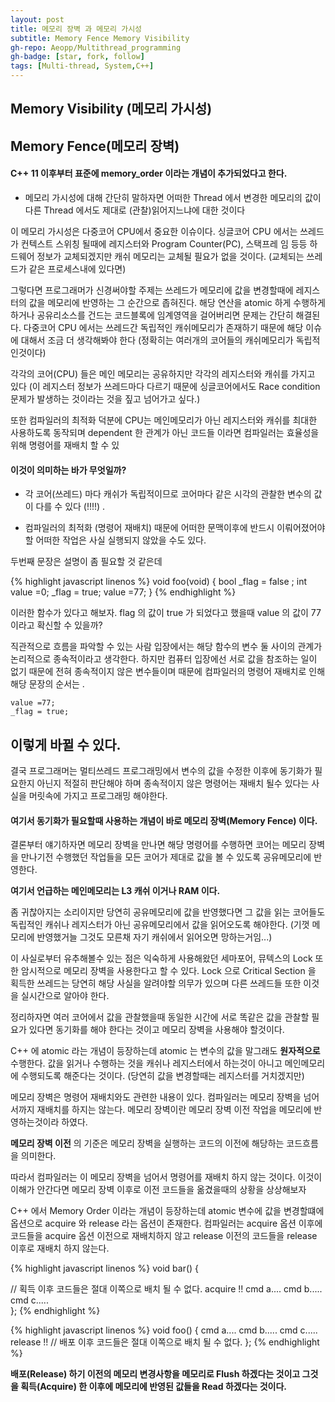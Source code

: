 ```yaml
---
layout: post
title: 메모리 장벽 과 메모리 가시성
subtitle: Memory Fence Memory Visibility
gh-repo: Aeopp/Multithread_programming
gh-badge: [star, fork, follow]
tags: [Multi-thread, System,C++]
---
```


## Memory Visibility (메모리 가시성)
## Memory Fence(메모리 장벽)



#### C++ 11 이후부터 표준에 memory_order 이라는 개념이 추가되었다고 한다.

 * 메모리 가시성에 대해 간단히 말하자면 어떠한 Thread 에서 변경한 메모리의 값이 다른 Thread 에서도 제대로 (관찰)읽어지느냐에 대한 것이다

 이 메모리 가시성은 다중코어 CPU에서 중요한 이슈이다. 싱글코어 CPU 에서는 
 쓰레드가 컨텍스트 스위칭 될때에 레지스터와 Program Counter(PC), 스택프레 임 등등 하드웨어 정보가 교체되겠지만 캐쉬 메모리는 교체될 필요가 없을 것이다. (교체되는 쓰레드가 같은 프로세스내에 있다면)

  그렇다면 프로그래머가 신경써야할 주제는 쓰레드가 메모리에 값을 변경할때에 레지스터의 값을 메모리에 반영하는 그 순간으로 좁혀진다.
  해당 연산을 atomic 하게 수행하게 하거나 공유리소스를 건드는 코드블록에 임계영역을 걸어버리면 문제는 간단히 해결된다.
  다중코어 CPU 에서는 쓰레드간 독립적인 캐쉬메모리가 존재하기 때문에 해당 이슈에 대해서 조금 더 생각해봐야 한다 
 (정확히는 여러개의 코어들의 캐쉬메모리가 독립적인것이다)

 각각의 코어(CPU) 들은 메인 메모리는 공유하지만 각각의 레지스터와 캐쉬를 가지고 있다 (이 레지스터 정보가 쓰레드마다 다르기 때문에 싱글코어에서도 Race condition 문제가 발생하는 것이라는 것을 짚고 넘어가고 싶다.)

 또한 컴파일러의 최적화 덕분에 CPU는 메인메모리가 아닌 레지스터와 캐쉬를 최대한 사용하도록 동작되며 dependent 한 관계가 아닌 코드들 이라면 컴파일러는 효율성을 위해 명령어를 재배치 할 수 있
 #### 이것이 의미하는 바가 무엇일까? 
 
* 각 코어(쓰레드) 마다 캐쉬가 독립적이므로 코어마다 같은 시각의 관찰한 변수의 값이 다를 수 있다 (!!!!) .

* 컴파일러의 최적화 (명령어 재배치) 때문에 어떠한 문맥이후에 반드시 이뤄어졌어야할 어떠한 작업은 사실 실행되지 않았을 수도 있다.

 두번째 문장은 설명이 좀 필요할 것 같은데
 
{% highlight javascript linenos %}
 void foo(void)
 {
	  bool _flag = false ;
	  int value =0;
	  _flag = true;
	  value =77;
 }
{% endhighlight %}

이러한 함수가 있다고 해보자.
flag 의 값이 true 가 되었다고 했을때
value 의 값이 77이라고 확신할 수 있을까?

직관적으로 흐름을 파악할 수 있는 사람 입장에서는 해당 함수의 변수 둘 사이의 관계가 논리적으로 종속적이라고 생각한다. 하지만 컴퓨터 입장에선 서로 값을 참조하는 일이 없기 때문에 전혀 종속적이지 않은 변수들이며 때문에 컴파일러의 명령어 재배치로 인해 해당 문장의 순서는 .

	value =77;
    _flag = true;





## 이렇게 바뀔 수 있다.

결국 프로그래머는 멀티쓰레드 프로그래밍에서 변수의 값을 수정한 이후에 동기화가 필요한지 아닌지 적절히 판단해야 하며 종속적이지 않은 명령어는 재배치 될수 있다는 사실을 머릿속에 가지고 프로그래밍 해야한다.

#### 여기서 동기화가 필요할때 사용하는 개념이 바로  메모리 장벽(Memory Fence) 이다.

결론부터 얘기하자면 메모리 장벽을 만나면 해당 명령어를 수행하면 코어는 메모리 장벽을 만나기전 수행했던 작업들을 모든 코어가 제대로 값을 볼 수 있도록 공유메모리에 반영한다.

**여기서 언급하는 메인메모리는 L3 캐쉬 이거나 RAM 이다.**

좀 귀찮아지는 소리이지만 당연히 공유메모리에 값을 반영했다면 그 값을 읽는 코어들도 독립적인 캐쉬나 레지스터가 아닌 공유메모리에서 값을 읽어오도록 해야한다. (기껏 메모리에 반영했거늘 그것도 모른채 자기 캐쉬에서 읽어오면 망하는거임...)

이 사실로부터 유추해볼수 있는 점은 익숙하게 사용해왔던 세마포어, 뮤텍스의 Lock 또한 암시적으로 메모리 장벽을 사용한다고 할 수 있다.
Lock 으로 Critical Section 을 획득한 쓰레드는 당연히 해당 사실을 알려야할 의무가 있으며 다른 쓰레드들 또한 이것을 실시간으로 알아야 한다.

정리하자면 여러 코어에서 값을 관찰했을때 동일한 시간에 서로 똑같은 값을 관찰할 필요가 있다면 동기화를 해야 한다는 것이고 메모리 장벽을 사용해야 할것이다.

C++ 에 atomic 라는 개념이 등장하는데 
atomic 는 변수의 값을 말그래도 **원자적으로** 수행한다.  값을 읽거나 수행하는 것을 캐쉬나 레지스터에서 하는것이 아니고 메인메모리에 수행되도록 해준다는 것이다. (당연히 값을 변경할때는 레지스터를 거치겠지만)

메모리 장벽은 명령어 재배치와도 관련한 내용이 있다. 컴파일러는 메모리 장벽을 넘어서까지 재배치를 하지는 않는다.
메모리 장벽이란 메모리 장벽 이전 작업을 메모리에 반영하는것이라 하였다.

**메모리 장벽 이전** 의 기준은 메모리 장벽을 실행하는 코드의 이전에 해당하는 코드흐름을 의미한다.

따라서 컴파일러는 이 메모리 장벽을 넘어서 명령어를 재배치 하지 않는 것이다.
이것이 이해가 안간다면 메모리 장벽 이후로 이전 코드들을 옮겼을때의 상황을 상상해보자

C++ 에서 Memory Order 이라는 개념이 등장하는데 atomic 변수에 값을 변경할떄에 옵션으로 acquire 와 release 라는 옵션이 존재한다. 컴파일러는 acquire 옵션 이후에 코드들을 acquire 옵션 이전으로 재배치하지 않고
release 이전의 코드들을 release 이후로 재배치 하지 않는다.

{% highlight javascript linenos %}
void bar()
{

// 획득 이후 코드들은 절대 이쪽으로 배치 될 수 없다.
   acquire !! 
	cmd a....
	cmd b.....
	cmd c.....	
};
{% endhighlight %}

{% highlight javascript linenos %}
void foo()
{
	cmd a....
    cmd b.....
    cmd c.....	
	release !!
// 배포 이후 코드들은 절대 이쪽으로 배치 될 수 없다.
};
{% endhighlight %}

**배포(Release) 하기 이전의 메모리 변경사항을 메모리로 Flush 하겠다는 것이고
그것을    획득(Acquire) 한 이후에 메모리에 반영된 값들을 Read 하겠다는 것이다.**
